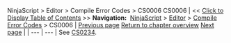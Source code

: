 ﻿
NinjaScript > Editor > Compile Error Codes > CS0006
CS0006
| << [Click to Display Table of Contents](cs0006.md) >> **Navigation:**     [NinjaScript](ninjascript.md) > [Editor](editor.md) > [Compile Error Codes](compile_error_codes.md) > CS0006 | [Previous page](compile_error_codes.md) [Return to chapter overview](compile_error_codes.md) [Next page](cs0019.md) |
| --- | --- |
See [CS0234](cs0234.md).

